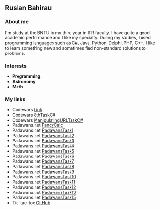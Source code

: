 ## Ruslan Bahirau

### About me

I'm study at the BNTU in my third year in ITR faculty. I have quite a good academic performance and I like my specialty. During my studies, I used programming languages such as C#, Java, Python, Delphi, PHP, C++.
I like to learn something new and sometimes find non-standard solutions to problems.

### Interests

  - **Programming**.
  - **Astronomy**.
  - **Math**.

### My links

  - Codewars [Link](https://www.codewars.com/users/BahirauRuslan)
  - Codewars [8thTaskC#](https://github.com/BahirauRuslan/CodewarsConvertAHexStringToRGB)
  - Codewars [ManipulatingURLTaskC#](https://github.com/BahirauRuslan/CodewarsManipulateURLParameters)
  - Padawans.net [FancyCalc](https://github.com/BahirauRuslan/FancyCalc)
  - Padawans.net [PadawansTask1](https://github.com/BahirauRuslan/PadawansTask1)
  - Padawans.net [PadawansTask2](https://github.com/BahirauRuslan/PadawansTask2)
  - Padawans.net [PadawansTask3](https://github.com/BahirauRuslan/PadawansTask3)
  - Padawans.net [PadawansTask4](https://github.com/BahirauRuslan/PadawansTask4)
  - Padawans.net [PadawansTask5](https://github.com/BahirauRuslan/PadawansTask5)
  - Padawans.net [PadawansTask6](https://github.com/BahirauRuslan/PadawansTask6)
  - Padawans.net [PadawansTask7](https://github.com/BahirauRuslan/PadawansTask7)
  - Padawans.net [PadawansTask8](https://github.com/BahirauRuslan/PadawansTask8)
  - Padawans.net [PadawansTask9](https://github.com/BahirauRuslan/PadawansTask9)
  - Padawans.net [PadawansTask10](https://github.com/BahirauRuslan/PadawansTask10)
  - Padawans.net [PadawansTask11](https://github.com/BahirauRuslan/PadawansTask11)
  - Padawans.net [PadawansTask12](https://github.com/BahirauRuslan/PadawansTask12)
  - Padawans.net [PadawansTask13](https://github.com/BahirauRuslan/PadawansTask13)
  - Padawans.net [PadawansTask15](https://github.com/BahirauRuslan/PadawansTask15)
  - Tic-tac-toe [GitHub](https://github.com/BahirauRuslan/TicTacToe)
